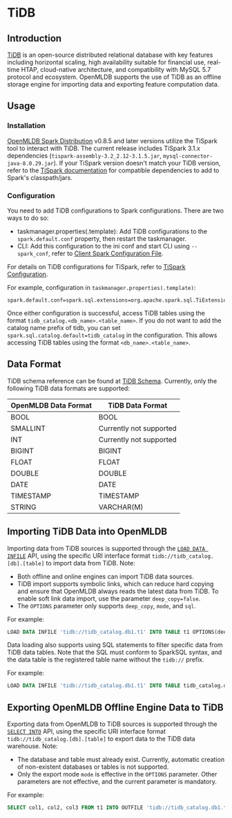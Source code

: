 # TiDB

## Introduction

[TiDB](https://docs.pingcap.com/) is an open-source distributed relational database with key features including horizontal scaling, high availability suitable for financial use, real-time HTAP, cloud-native architecture, and compatibility with MySQL 5.7 protocol and ecosystem. OpenMLDB supports the use of TiDB as an offline storage engine for importing data and exporting feature computation data.

## Usage

### Installation

[OpenMLDB Spark Distribution](../../tutorial/openmldbspark_distribution.md) v0.8.5 and later versions utilize the TiSpark tool to interact with TiDB. The current release includes TiSpark 3.1.x dependencies (`tispark-assembly-3.2_2.12-3.1.5.jar`, `mysql-connector-java-8.0.29.jar`). If your TiSpark version doesn't match your TiDB version, refer to the [TiSpark documentation](https://docs.pingcap.com/tidb/stable/tispark-overview) for compatible dependencies to add to Spark's classpath/jars.


### Configuration

You need to add TiDB configurations to Spark configurations. There are two ways to do so:

- taskmanager.properties(.template): Add TiDB configurations to the `spark.default.conf` property, then restart the taskmanager.
- CLI: Add this configuration to the ini conf and start CLI using `--spark_conf`, refer to [Client Spark Configuration File](../../reference/client_config/client_spark_config.md).

For details on TiDB configurations for TiSpark, refer to [TiSpark Configuration](https://docs.pingcap.com/tidb/stable/tispark-overview#tispark-configurations).

For example, configuration in `taskmanager.properties(.template)`:

```properties
spark.default.conf=spark.sql.extensions=org.apache.spark.sql.TiExtensions;spark.sql.catalog.tidb_catalog=org.apache.spark.sql.catalyst.catalog.TiCatalog;spark.sql.catalog.tidb_catalog.pd.addresses=127.0.0.1:2379;spark.tispark.pd.addresses=127.0.0.1:2379;spark.sql.tidb.addr=127.0.0.1;spark.sql.tidb.port=4000;spark.sql.tidb.user=root;spark.sql.tidb.password=root;
```

Once either configuration is successful, access TiDB tables using the format `tidb_catalog.<db_name>.<table_name>`. If you do not want to add the catalog name prefix of tidb, you can set `spark.sql.catalog.default=tidb_catalog` in the configuration. This allows accessing TiDB tables using the format `<db_name>.<table_name>`.

## Data Format

TiDB schema reference can be found at [TiDB Schema](https://docs.pingcap.com/tidb/stable/data-type-overview). Currently, only the following TiDB data formats are supported:

| OpenMLDB Data Format | TiDB Data Format        |
|----------------------|-------------------------|
| BOOL                 | BOOL                    |
| SMALLINT             | Currently not supported |
| INT                  | Currently not supported |
| BIGINT               | BIGINT                  |
| FLOAT                | FLOAT                   |
| DOUBLE               | DOUBLE                  |
| DATE                 | DATE                    |
| TIMESTAMP            | TIMESTAMP               |
| STRING               | VARCHAR(M)              |

## Importing TiDB Data into OpenMLDB

Importing data from TiDB sources is supported through the [`LOAD DATA INFILE`](../../openmldb_sql/dml/LOAD_DATA_STATEMENT.md) API, using the specific URI interface format `tidb://tidb_catalog.[db].[table]` to import data from TiDB. Note:

- Both offline and online engines can import TiDB data sources.
- TiDB import supports symbolic links, which can reduce hard copying and ensure that OpenMLDB always reads the latest data from TiDB. To enable soft link data import, use the parameter `deep_copy=false`.
- The `OPTIONS` parameter only supports `deep_copy`, `mode`, and `sql`.

For example:

```sql
LOAD DATA INFILE 'tidb://tidb_catalog.db1.t1' INTO TABLE t1 OPTIONS(deep_copy=false);
```

Data loading also supports using SQL statements to filter specific data from TiDB data tables. Note that the SQL must conform to SparkSQL syntax, and the data table is the registered table name without the `tidb://` prefix.

For example:

```sql
LOAD DATA INFILE 'tidb://tidb_catalog.db1.t1' INTO TABLE tidb_catalog.db1.t1 OPTIONS(deep_copy=true, sql='SELECT * FROM tidb_catalog.db1.t1 where key=\"foo\"')
```

## Exporting OpenMLDB Offline Engine Data to TiDB

Exporting data from OpenMLDB to TiDB sources is supported through the [`SELECT INTO`](../../openmldb_sql/dql/SELECT_INTO_STATEMENT.md) API, using the specific URI interface format `tidb://tidb_catalog.[db].[table]` to export data to the TiDB data warehouse. Note:

- The database and table must already exist. Currently, automatic creation of non-existent databases or tables is not supported.
- Only the export mode `mode` is effective in the `OPTIONS` parameter. Other parameters are not effective, and the current parameter is mandatory.

For example:

```sql
SELECT col1, col2, col3 FROM t1 INTO OUTFILE 'tidb://tidb_catalog.db1.t1' options(mode='append');
```